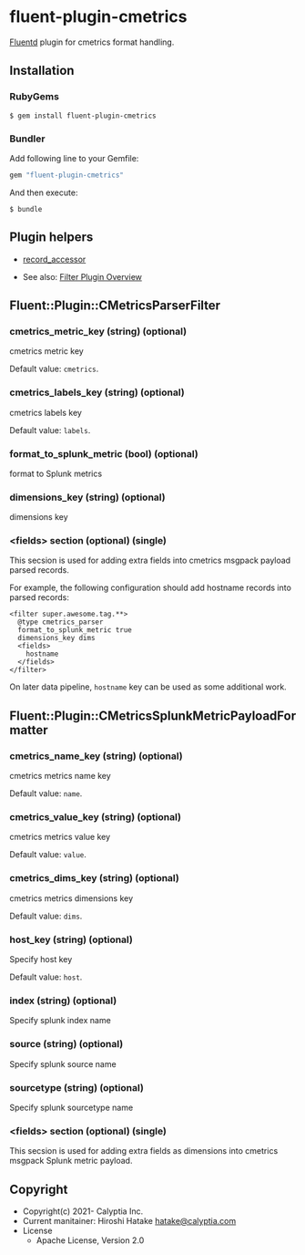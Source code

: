 # fluent-plugin-cmetrics

[Fluentd](https://fluentd.org/) plugin for cmetrics format handling.

## Installation

### RubyGems

```
$ gem install fluent-plugin-cmetrics
```

### Bundler

Add following line to your Gemfile:

```ruby
gem "fluent-plugin-cmetrics"
```

And then execute:

```
$ bundle
```

## Plugin helpers

* [record_accessor](https://docs.fluentd.org/v/1.0/plugin-helper-overview/api-plugin-helper-record_accessor)

* See also: [Filter Plugin Overview](https://docs.fluentd.org/v/1.0/filter#overview)

## Fluent::Plugin::CMetricsParserFilter

### cmetrics_metric_key (string) (optional)

cmetrics metric key

Default value: `cmetrics`.

### cmetrics_labels_key (string) (optional)

cmetrics labels key

Default value: `labels`.

### format_to_splunk_metric (bool) (optional)

format to Splunk metrics

### dimensions_key (string) (optional)

dimensions key


### \<fields\> section (optional) (single)

This secsion is used for adding extra fields into cmetrics msgpack payload parsed records.

For example, the following configuration should add hostname records into parsed records:

```aconf
<filter super.awesome.tag.**>
  @type cmetrics_parser
  format_to_splunk_metric true
  dimensions_key dims
  <fields>
    hostname
  </fields>
</filter>
```

On later data pipeline, `hostname` key can be used as some additional work.

## Fluent::Plugin::CMetricsSplunkMetricPayloadFormatter

### cmetrics_name_key (string) (optional)

cmetrics metrics name key

Default value: `name`.

### cmetrics_value_key (string) (optional)

cmetrics metrics value key

Default value: `value`.

### cmetrics_dims_key (string) (optional)

cmetrics metrics dimensions key

Default value: `dims`.

### host_key (string) (optional)

Specify host key

Default value: `host`.

### index (string) (optional)

Specify splunk index name

### source (string) (optional)

Specify splunk source name

### sourcetype (string) (optional)

Specify splunk sourcetype name

### \<fields\> section (optional) (single)

This secsion is used for adding extra fields as dimensions into cmetrics msgpack Splunk metric payload.

## Copyright

* Copyright(c) 2021- Calyptia Inc.
* Current manitainer: Hiroshi Hatake <hatake@calyptia.com>
* License
  * Apache License, Version 2.0
